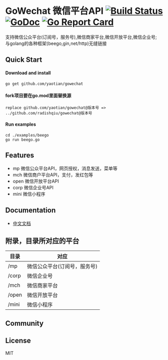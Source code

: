 # GoWechat 微信平台API [![Build Status](https://travis-ci.org/yaotian/gowechat.svg?branch=master)](https://travis-ci.org/yaotian/gowechat)  [![GoDoc](http://godoc.org/github.com/yaotian/gowechat?status.svg)](http://godoc.org/github.com/yaotian/gowechat)  [![Go Report Card](https://goreportcard.com/badge/github.com/yaotian/gowechat)](https://goreportcard.com/report/github.com/yaotian/gowechat)

支持微信公众平台(订阅号，服务号),微信商家平台,微信开放平台,微信企业号;  
与golang的各种框架(beego,gin,net/http)无缝链接

## Quick Start

#### Download and install
    go get github.com/yaotian/gowechat

#### fork项目要在go.mod里面替换源
    replace github.com/yaotian/gowechat@版本号 => ../github.com/radishqiu/gowechat@版本号

#### Run examples
    cd ./examples/beego 
    go run beego.go

## Features
* mp 微信公众平台API，网页授权，消息发送，菜单等
* mch 微信商户平台API，支付，发红包等
* open 微信开放平台API
* corp 微信企业号API
* mini 微信小程序

## Documentation
* [中文文档](https://yaotian.github.io/gowechat/)

## 附录，目录所对应的平台

目录| 对应 |
----|------|
/mp | 微信公众平台(订阅号，服务号)  |
/corp | 微信企业号  |
/mch | 微信商家平台  |
/open| 微信开放平台|
/mini| 微信小程序|

## Community

## License
MIT     